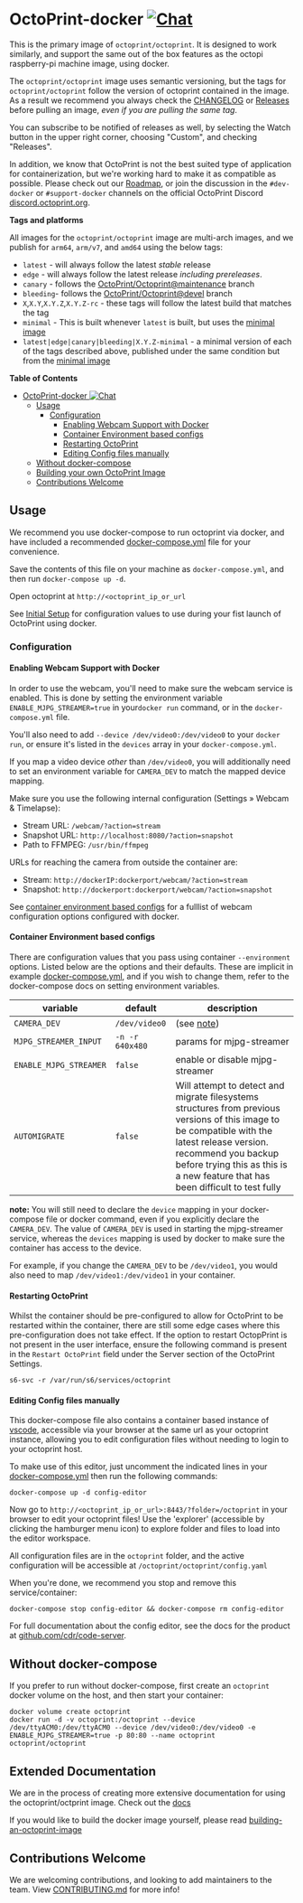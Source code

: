# OctoPrint-docker [![Chat](https://img.shields.io/badge/chat-on%20discord-7289da.svg)](https://discord.octoprint.org)

This is the primary image of `octoprint/octoprint`. It is designed to work similarly, and support the same out of the box features as the octopi raspberry-pi machine image, using docker.

The `octoprint/octoprint` image uses semantic versioning, but the tags for `octoprint/octoprint` follow the version of octoprint contained in the image. As a result we recommend you always check the [CHANGELOG](CHANGELOG.md) or [Releases](https://github.com/OctoPrint/octoprint-docker/releases) before pulling an image, _even if you are pulling the same tag_.

You can subscribe to be notified of releases as well, by selecting the Watch button in the upper right corner, choosing "Custom", and checking "Releases".

In addition, we know that OctoPrint is not the best suited type of application for containerization, but we're working hard to make it as compatible as possible. Please check out our [Roadmap](https://github.com/OctoPrint/octoprint-docker/projects/4), or join the discussion in the `#dev-docker` or `#support-docker` channels on the official OctoPrint Discord [discord.octoprint.org](https://discord.octoprint.org).

**Tags and platforms**

All images for the `octoprint/octoprint` image are multi-arch images, and we publish for `arm64`, `arm/v7`, and `amd64` using the below tags:

- `latest` - will always follow the latest _stable_ release 
- `edge` - will always follow the latest release _including prereleases_.
- `canary` - follows the [OctoPrint/Octoprint@maintenance](https://github.com/OctoPrint/OctoPrint/tree/maintenance) branch
- `bleeding`- follows the [OctoPrint/Octoprint@devel](https://github.com/OctoPrint/OctoPrint/tree/devel) branch
- `X`,`X.Y`,`X.Y.Z`,`X.Y.Z-rc` - these tags will follow the latest build that matches the tag
- `minimal` - This is built whenever `latest` is built, but uses the [minimal image](docs/using_the_minimal_image.md)
- `latest|edge|canary|bleeding|X.Y.Z-minimal` - a minimal version of each of the tags described above, published under the same condition but from the [minimal image](docs/using_the_minimal_image.md)

**Table of Contents**
- [OctoPrint-docker ![Chat](https://discord.octoprint.org)](#octoprint-docker-)
  - [Usage](#usage)
    - [Configuration](#configuration)
      - [Enabling Webcam Support with Docker](#enabling-webcam-support-with-docker)
      - [Container Environment based configs](#container-environment-based-configs)
      - [Restarting OctoPrint](#restarting-octoprint)
      - [Editing Config files manually](#editing-config-files-manually)
  - [Without docker-compose](#without-docker-compose)
  - [Building your own OctoPrint Image](docs/README.md#building-your-own-octoprint-image)
  - [Contributions Welcome](#contributions-welcome)

## Usage

We recommend you use docker-compose to run octoprint via docker, and have included a recommended [docker-compose.yml](docker-compose.yml) file for your convenience.

Save the contents of this file on your machine as `docker-compose.yml`, and then run `docker-compose up -d`.

Open octoprint at `http://<octoprint_ip_or_url`

See [Initial Setup](#initial-setup) for configuration values to use during your fist launch of OctoPrint using docker.

### Configuration

#### Enabling Webcam Support with Docker

In order to use the webcam, you'll need to make sure the webcam service is enabled. 
This is done by setting the environment variable `ENABLE_MJPG_STREAMER=true` in your`docker run` command, or in the `docker-compose.yml` file.

You'll also need to add `--device /dev/video0:/dev/video0` to your `docker run`, or ensure it's listed in the `devices` array in your `docker-compose.yml`.

If you map a video device _other_ than `/dev/video0`, you will additionally need to set an environment variable for `CAMERA_DEV` to match the mapped device mapping.

Make sure you use the following internal configuration (Settings » Webcam & Timelapse):
- Stream URL: `/webcam/?action=stream`
- Snapshot URL: `http://localhost:8080/?action=snapshot`
- Path to FFMPEG: `/usr/bin/ffmpeg`

URLs for reaching the camera from outside the container are:
- Stream: `http://dockerIP:dockerport/webcam/?action=stream`
- Snapshot: `http://dockerport:dockerport/webcam/?action=snapshot`


See [container environment based configs](#container-environment-based-configs) for a fulllist of webcam configuration options configured with docker.

#### Container Environment based configs

There are configuration values that you pass using container `--environment` options.
Listed below are the options and their defaults. These are implicit in example [docker-compose.yml](docker-compose.yml), and if you wish to change them, refer to the docker-compose docs on setting environment variables.

| variable | default | description |
| -------- | ------- | ----------- |
| `CAMERA_DEV` | `/dev/video0` | (see [note](#devices_note)) |
| `MJPG_STREAMER_INPUT` | `-n -r 640x480` | params for mjpg-streamer |
| `ENABLE_MJPG_STREAMER` | `false` | enable or disable mjpg-streamer
| `AUTOMIGRATE` | `false` | Will attempt to detect and migrate filesystems structures from previous versions of this image to be compatible with the latest release version. recommend you backup before trying this as this is a new feature that has been difficult to test fully |

**note:** You will still need to declare the `device` mapping in your docker-compose file or docker command, even if you explicitly declare the `CAMERA_DEV`.  The value of `CAMERA_DEV` is used in starting the mjpg-streamer service, whereas the `devices` mapping is used by docker to make sure the container has access to the device.

For example, if you change the `CAMERA_DEV` to be `/dev/video1`, you would also need to map `/dev/video1:/dev/video1` in your container.

#### Restarting OctoPrint

Whilst the container should be pre-configured to allow for OctoPrint to be restarted within the container, there are still some edge cases where this pre-configuration does not take effect. If the option to restart OctopPrint is not present in the user interface, ensure the following command is present in the `Restart OctoPrint` field under the Server section of the OctoPrint Settings.

```text
s6-svc -r /var/run/s6/services/octoprint
```

#### Editing Config files manually

This docker-compose file also contains a container based instance of [vscode][], accessible via your browser at the same url as your octoprint instance, allowing you to edit configuration files without needing to login to your octoprint host.

To make use of this editor, just uncomment the indicated lines in your [docker-compose.yml](docker-compose.yml#L20-L32) then run the following commands:

```
docker-compose up -d config-editor
```

Now go to `http://<octoprint_ip_or_url>:8443/?folder=/octoprint` in your browser to edit your octoprint files!
Use the 'explorer' (accessible by clicking the hamburger menu icon) to explore folder and files to load into the editor workspace. 

All configuration files are in the `octoprint` folder, and the active configuration will be accessible at `/octoprint/octoprint/config.yaml`

When you're done, we recommend you stop and remove this service/container:

```
docker-compose stop config-editor && docker-compose rm config-editor
```

For full documentation about the config editor, see the docs for the product at [github.com/cdr/code-server][code-server].

## Without docker-compose

If you prefer to run without docker-compose, first create an `octoprint` docker volume on the host, and then start your container:

```
docker volume create octoprint
docker run -d -v octoprint:/octoprint --device /dev/ttyACM0:/dev/ttyACM0 --device /dev/video0:/dev/video0 -e ENABLE_MJPG_STREAMER=true -p 80:80 --name octoprint octoprint/octoprint
```

[code-server]: https://github.com/cdr/code-server
[vscode]: https://code.visualstudio.com

## Extended Documentation

We are in the process of creating more extensive documentation for using the octoprint/octprint image. Check out the [docs](docs/README.md)

If you would like to build the docker image yourself, please read [building-an-octoprint-image](docs/README.md#building-your-own-octoprint-image)

## Contributions Welcome

We are welcoming contributions, and looking to add maintainers to the team. View [CONTRIBUTING.md](CONTRIBUTING.md) for more info!
